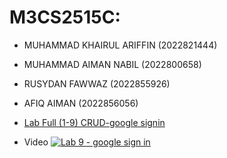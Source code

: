 # M3CS2515C:
- MUHAMMAD KHAIRUL ARIFFIN (2022821444)
- MUHAMMAD AIMAN NABIL (2022800658)
- RUSYDAN FAWWAZ (2022855926)
- AFIQ AIMAN (2022856056)

- [Lab Full (1-9) CRUD-google signin](https://github.com/ipinzr/firebase_demo.git)


- Video
[![Lab 9 - google sign in](https://img.youtube.com/vi/o4UBKcUDAZE/maxresdefault.jpg)](https://www.youtube.com/watch?v=o4UBKcUDAZEE)



 
